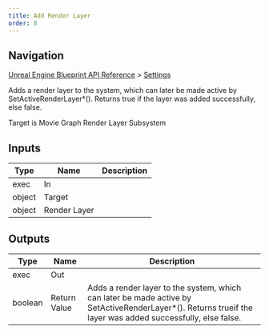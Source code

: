```yaml
---
title: Add Render Layer
order: 8
---
```

## Navigation

[Unreal Engine Blueprint API Reference](https://dev.epicgames.com/documentation/en-us/unreal-engine/BlueprintAPI) > [Settings](https://dev.epicgames.com/documentation/en-us/unreal-engine/BlueprintAPI/Settings)

Adds a render layer to the system, which can later be made active by SetActiveRenderLayer\*(). Returns true
if the layer was added successfully, else false.

Target is Movie Graph Render Layer Subsystem

## Inputs

| Type | Name | Description |
| --- | --- | --- |
| exec | In |  |
| object | Target |  |
| object | Render Layer |  |

## Outputs

| Type | Name | Description |
| --- | --- | --- |
| exec | Out |  |
| boolean | Return Value | Adds a render layer to the system, which can later be made active by SetActiveRenderLayer\*(). Returns trueif the layer was added successfully, else false. |
